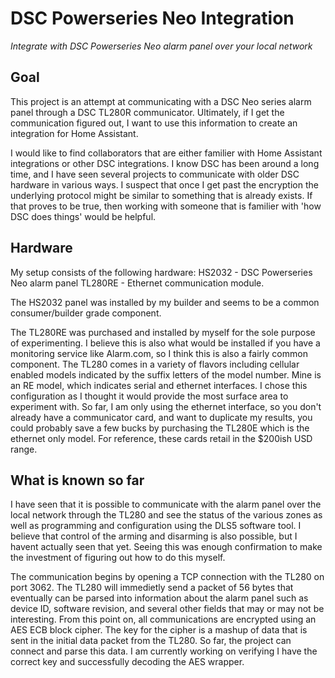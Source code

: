 # DSC Powerseries Neo Integration
 _Integrate with DSC Powerseries Neo alarm panel over your local network_
## Goal
This project is an attempt at communicating with a DSC Neo series alarm panel through a DSC TL280R communicator.  Ultimately, if I get the communication figured out, I want to use this information to create an integration for Home Assistant.

I would like to find collaborators that are either familier with Home Assistant integrations or other DSC integrations.  I know DSC has been around a long time, and I have seen several projects to communicate with older DSC hardware in various ways.  I suspect that once I get past the encryption the underlying protocol might be similar to something that is already exists.  If that proves to be true, then working with someone that is familier with 'how DSC does things' would be helpful.

## Hardware
My setup consists of the following hardware:
HS2032 - DSC Powerseries Neo alarm panel
TL280RE - Ethernet communication module.

The HS2032 panel was installed by my builder and seems to be a common consumer/builder grade component.

The TL280RE was purchased and installed by myself for the sole purpose of experimenting.  I believe this is also what would be installed if you have a monitoring service like Alarm.com, so I think this is also a fairly common component.  The TL280 comes in a variety of flavors including cellular enabled models indicated by the suffix letters of the model number.  Mine is an RE model, which indicates serial and ethernet interfaces.  I chose this configuration as I thought it would provide the most surface area to experiment with.  So far, I am only using the ethernet interface, so you don't already have a communicator card, and want to duplicate my results, you could probably save a few bucks by purchasing the TL280E which is the ethernet only model.  For reference, these cards retail in the $200ish USD range.

## What is known so far
I have seen that it is possible to communicate with the alarm panel over the local network through the TL280 and see the status of the various zones as well as programming and configuration using the DLS5 software tool.  I believe that control of the arming and disarming is also possible, but I havent actually seen that yet. Seeing this was enough confirmation to make the investment of figuring out how to do this myself.

The communication begins by opening a TCP connection with the TL280 on port 3062.  The TL280 will immedietly send a packet of 56 bytes that eventually can be parsed into information about the alarm panel such as device ID, software revision, and several other fields that may or may not be interesting.  From this point on, all communications are encrypted using an AES ECB block cipher.  The key for the cipher is a mashup of data that is sent in the initial data packet from the TL280.  So far, the project can connect and parse this data.  I am currently working on verifying I have the correct key and successfully decoding the AES wrapper.
